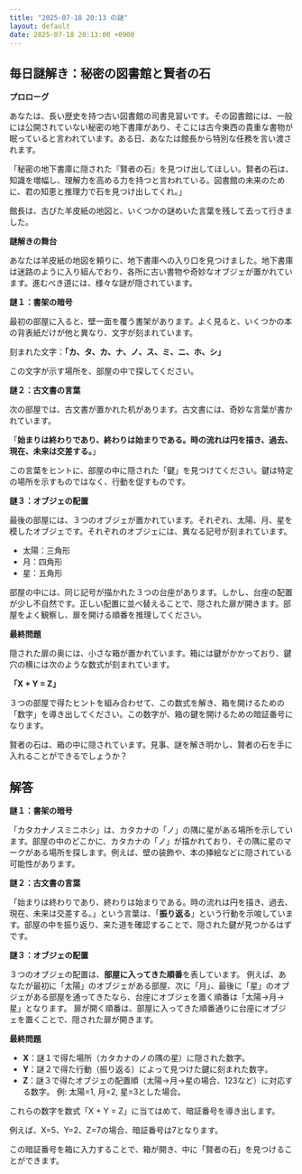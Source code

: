 ```yaml
---
title: "2025-07-18 20:13 の謎"
layout: default
date: 2025-07-18 20:13:00 +0900
---
```

## 毎日謎解き：秘密の図書館と賢者の石

**プロローグ**

あなたは、長い歴史を持つ古い図書館の司書見習いです。その図書館には、一般には公開されていない秘密の地下書庫があり、そこには古今東西の貴重な書物が眠っていると言われています。ある日、あなたは館長から特別な任務を言い渡されます。

「秘密の地下書庫に隠された『賢者の石』を見つけ出してほしい。賢者の石は、知識を増幅し、理解力を高める力を持つと言われている。図書館の未来のために、君の知恵と推理力で石を見つけ出してくれ。」

館長は、古びた羊皮紙の地図と、いくつかの謎めいた言葉を残して去って行きました。

**謎解きの舞台**

あなたは羊皮紙の地図を頼りに、地下書庫への入り口を見つけました。地下書庫は迷路のように入り組んでおり、各所に古い書物や奇妙なオブジェが置かれています。進むべき道には、様々な謎が隠されています。

**謎１：書架の暗号**

最初の部屋に入ると、壁一面を覆う書架があります。よく見ると、いくつかの本の背表紙だけが他と異なり、文字が刻まれています。

刻まれた文字：**「カ、タ、カ、ナ、ノ、ス、ミ、ニ、ホ、シ」**

この文字が示す場所を、部屋の中で探してください。

**謎２：古文書の言葉**

次の部屋では、古文書が置かれた机があります。古文書には、奇妙な言葉が書かれています。

「**始まりは終わりであり、終わりは始まりである。時の流れは円を描き、過去、現在、未来は交差する。**」

この言葉をヒントに、部屋の中に隠された「鍵」を見つけてください。鍵は特定の場所を示すものではなく、行動を促すものです。

**謎３：オブジェの配置**

最後の部屋には、３つのオブジェが置かれています。それぞれ、太陽、月、星を模したオブジェです。それぞれのオブジェには、異なる記号が刻まれています。

*   太陽：三角形
*   月：四角形
*   星：五角形

部屋の中には、同じ記号が描かれた３つの台座があります。しかし、台座の配置が少し不自然です。正しい配置に並べ替えることで、隠された扉が開きます。部屋をよく観察し、扉を開ける順番を推理してください。

**最終問題**

隠された扉の奥には、小さな箱が置かれています。箱には鍵がかかっており、鍵穴の横には次のような数式が刻まれています。

**「X + Y = Z」**

３つの部屋で得たヒントを組み合わせて、この数式を解き、箱を開けるための「数字」を導き出してください。この数字が、箱の鍵を開けるための暗証番号になります。

賢者の石は、箱の中に隠されています。見事、謎を解き明かし、賢者の石を手に入れることができるでしょうか？

## 解答

**謎１：書架の暗号**

「カタカナノスミニホシ」は、カタカナの「ノ」の隅に星がある場所を示しています。部屋の中のどこかに、カタカナの「ノ」が描かれており、その隅に星のマークがある場所を探します。例えば、壁の装飾や、本の挿絵などに隠されている可能性があります。

**謎２：古文書の言葉**

「始まりは終わりであり、終わりは始まりである。時の流れは円を描き、過去、現在、未来は交差する。」という言葉は、「**振り返る**」という行動を示唆しています。部屋の中を振り返り、来た道を確認することで、隠された鍵が見つかるはずです。

**謎３：オブジェの配置**

３つのオブジェの配置は、**部屋に入ってきた順番**を表しています。
例えば、あなたが最初に「太陽」のオブジェがある部屋、次に「月」、最後に「星」のオブジェがある部屋を通ってきたなら、台座にオブジェを置く順番は「太陽→月→星」となります。
扉が開く順番は、部屋に入ってきた順番通りに台座にオブジェを置くことで、隠された扉が開きます。

**最終問題**

*   **X**：謎１で得た場所（カタカナのノの隅の星）に隠された数字。
*   **Y**：謎２で得た行動（振り返る）によって見つけた鍵に刻まれた数字。
*   **Z**：謎３で得たオブジェの配置順（太陽→月→星の場合、123など）に対応する数字。
    例: 太陽=1, 月=2, 星=3とした場合。

これらの数字を数式「X + Y = Z」に当てはめて、暗証番号を導き出します。

例えば、X=5、Y=2、Z=7の場合、暗証番号は7となります。

この暗証番号を箱に入力することで、箱が開き、中に「賢者の石」を見つけることができます。
